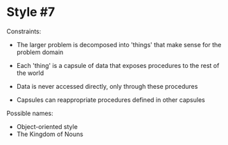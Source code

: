 Style #7
==============================

Constraints:

- The larger problem is decomposed into 'things' that make sense for
  the problem domain 

- Each 'thing' is a capsule of data that exposes procedures to the
  rest of the world

- Data is never accessed directly, only through these procedures

- Capsules can reappropriate procedures defined in other capsules

Possible names:

- Object-oriented style
- The Kingdom of Nouns
